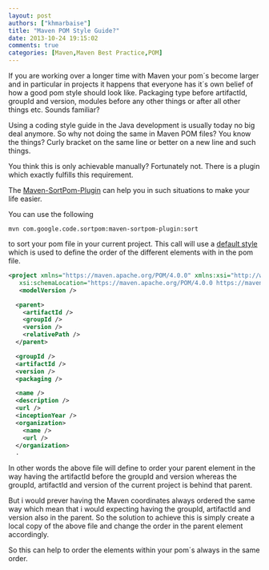 ```yaml
---
layout: post
authors: ["khmarbaise"]
title: "Maven POM Style Guide?"
date: 2013-10-24 19:15:02
comments: true
categories: [Maven,Maven Best Practice,POM]
---
```


If you are working over a longer time with Maven your pom´s become larger and in particular in
projects it happens that everyone has it´s own belief of how a good pom style should look like. 
Packaging type before artifactId, groupId and version, modules before any other things or after all other
things etc. Sounds familiar? 

Using a coding style guide in the Java development is usually today no big deal anymore. So why 
not doing the same in Maven POM files? You know the things? Curly bracket on the same line or 
better on a new line and such things. 

You think this is only achievable manually? Fortunately not. 
There is a plugin which exactly fulfills this requirement. 

<!-- more -->

The [Maven-SortPom-Plugin](http://code.google.com/p/sortpom/) can help you in such situations to make
your life easier.

You can use the following

```
mvn com.google.code.sortpom:maven-sortpom-plugin:sort
```

to sort your pom file in your current project. This call will use a 
[default style](http://code.google.com/p/sortpom/source/browse/sorter/src/main/resources/default_1_0_0.xml) which is used to
define the order of the different elements with in the pom file.

```xml
<project xmlns="https://maven.apache.org/POM/4.0.0" xmlns:xsi="http://www.w3.org/2001/XMLSchema-instance"
   xsi:schemaLocation="https://maven.apache.org/POM/4.0.0 https://maven.apache.org/xsd/maven-4.0.0.xsd">
   <modelVersion />

  <parent>
    <artifactId />
    <groupId />
    <version />
    <relativePath />
  </parent>

  <groupId />
  <artifactId />
  <version />
  <packaging />

  <name />
  <description />
  <url />
  <inceptionYear />
  <organization>
    <name />
    <url />
  </organization>
  .
```

In other words the above file will define to order your parent element in the way having the artifactId
before the groupId and version whereas the groupId, artifactId and version of the current project is behind that 
parent.

But i would prever having the Maven coordinates always ordered the same way which mean that i would expecting
having the groupId, artifactId and version also in the parent. So the solution to achieve this is simply
create a local copy of the above file and change the order in the parent element accordingly.

So this can help to order the elements within your pom´s always in the same order.
